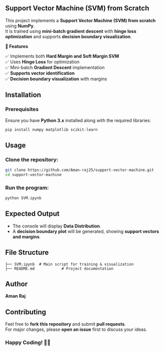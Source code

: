 ## **Support Vector Machine (SVM) from Scratch**  

This project implements a **Support Vector Machine (SVM) from scratch** using **NumPy**.  
It is trained using **mini-batch gradient descent** with **hinge loss optimization** and supports **decision boundary visualization**.


 **📌 Features**  

✅ Implements both **Hard Margin and Soft Margin SVM**  
✅ Uses **Hinge Loss** for optimization  
✅ Mini-batch **Gradient Descent** implementation  
✅ **Supports vector identification**  
✅ **Decision boundary visualization** with margins  


## **Installation**  

### **Prerequisites**  
Ensure you have **Python 3.x** installed along with the required libraries:  

```bash
pip install numpy matplotlib scikit-learn
```


## **Usage**  

### **Clone the repository:**  
```bash
git clone https://github.com/Aman-raj25/support-vector-machine.git
cd support-vector-machine
```

### **Run the program:**  
```bash
python SVM.ipynb
```


## **Expected Output**  

- The console will display **Data Distribution**.  
- A **decision boundary plot** will be generated, showing **support vectors and margins**.  


## **File Structure**  
```
├── SVM.ipynb  # Main script for training & visualization
├── README.md            # Project documentation
```


## **Author**  
**Aman Raj**  


## **Contributing**  
Feel free to **fork this repository** and submit **pull requests**.  
For major changes, please **open an issue** first to discuss your ideas.  


### **Happy Coding! 🚀🔥**
